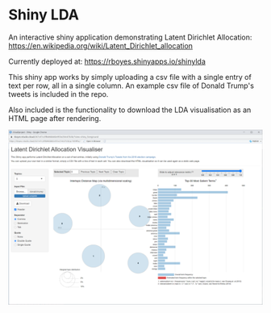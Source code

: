 # Shiny LDA
An interactive shiny application demonstrating Latent Dirichlet Allocation: https://en.wikipedia.org/wiki/Latent_Dirichlet_allocation

Currently deployed at: https://rboyes.shinyapps.io/shinylda

This shiny app works by simply uploading a csv file with a single entry of text per row, all in a single column. An example csv file of Donald Trump's tweets is included in the repo.

Also included is the functionality to download the LDA visualisation as an HTML page after rendering.

![Screenshot](screengrab.png)

